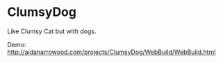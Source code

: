 # ClumsyDog
Like Clumsy Cat but with dogs.

Demo:
http://aidanarrowood.com/projects/ClumsyDog/WebBuild/WebBuild.html
